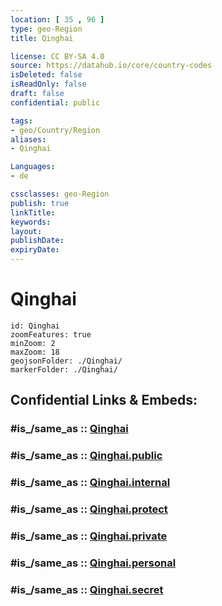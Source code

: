 ```yaml
---
location: [ 35 , 96 ] 
type: geo-Region
title: Qinghai

license: CC BY-SA 4.0
source: https://datahub.io/core/country-codes
isDeleted: false
isReadOnly: false
draft: false
confidential: public

tags:
- geo/Country/Region
aliases:
- Qinghai

Languages:
- de

cssclasses: geo-Region
publish: true
linkTitle: 
keywords: 
layout: 
publishDate: 
expiryDate: 
---
```


# Qinghai

```leaflet
id: Qinghai
zoomFeatures: true 
minZoom: 2 
maxZoom: 18
geojsonFolder: ./Qinghai/
markerFolder: ./Qinghai/
```


## Confidential Links & Embeds: 

### #is_/same_as :: [Qinghai](/_Standards/Earth/Continent/Asia/Asia~East/China/provinces~China/Qinghai.md) 

### #is_/same_as :: [Qinghai.public](/_public/Earth/Continent/Asia/Asia~East/China/provinces~China/Qinghai.public.md) 

### #is_/same_as :: [Qinghai.internal](/_internal/Earth/Continent/Asia/Asia~East/China/provinces~China/Qinghai.internal.md) 

### #is_/same_as :: [Qinghai.protect](/_protect/Earth/Continent/Asia/Asia~East/China/provinces~China/Qinghai.protect.md) 

### #is_/same_as :: [Qinghai.private](/_private/Earth/Continent/Asia/Asia~East/China/provinces~China/Qinghai.private.md) 

### #is_/same_as :: [Qinghai.personal](/_personal/Earth/Continent/Asia/Asia~East/China/provinces~China/Qinghai.personal.md) 

### #is_/same_as :: [Qinghai.secret](/_secret/Earth/Continent/Asia/Asia~East/China/provinces~China/Qinghai.secret.md)

